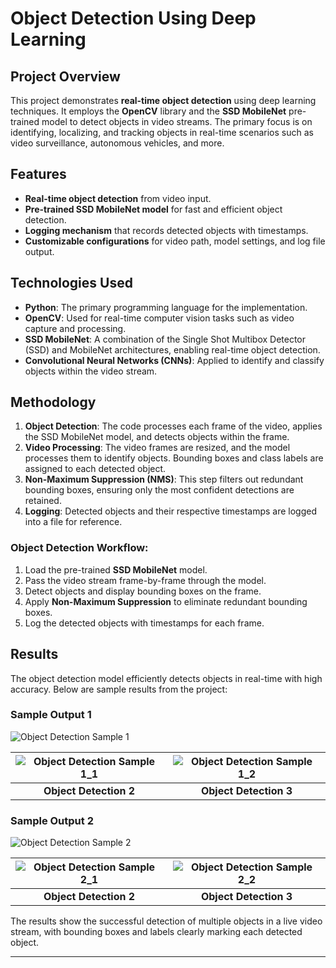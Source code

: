 # Object Detection Using Deep Learning

## Project Overview
This project demonstrates **real-time object detection** using deep learning techniques. It employs the **OpenCV** library and the **SSD MobileNet** pre-trained model to detect objects in video streams. The primary focus is on identifying, localizing, and tracking objects in real-time scenarios such as video surveillance, autonomous vehicles, and more.

## Features
- **Real-time object detection** from video input.
- **Pre-trained SSD MobileNet model** for fast and efficient object detection.
- **Logging mechanism** that records detected objects with timestamps.
- **Customizable configurations** for video path, model settings, and log file output.

## Technologies Used
- **Python**: The primary programming language for the implementation.
- **OpenCV**: Used for real-time computer vision tasks such as video capture and processing.
- **SSD MobileNet**: A combination of the Single Shot Multibox Detector (SSD) and MobileNet architectures, enabling real-time object detection.
- **Convolutional Neural Networks (CNNs)**: Applied to identify and classify objects within the video stream.

## Methodology
1. **Object Detection**: The code processes each frame of the video, applies the SSD MobileNet model, and detects objects within the frame.
2. **Video Processing**: The video frames are resized, and the model processes them to identify objects. Bounding boxes and class labels are assigned to each detected object.
3. **Non-Maximum Suppression (NMS)**: This step filters out redundant bounding boxes, ensuring only the most confident detections are retained.
4. **Logging**: Detected objects and their respective timestamps are logged into a file for reference.

### Object Detection Workflow:
1. Load the pre-trained **SSD MobileNet** model.
2. Pass the video stream frame-by-frame through the model.
3. Detect objects and display bounding boxes on the frame.
4. Apply **Non-Maximum Suppression** to eliminate redundant bounding boxes.
5. Log the detected objects with timestamps for each frame.

## Results
The object detection model efficiently detects objects in real-time with high accuracy. Below are sample results from the project:

### Sample Output 1

![Object Detection Sample 1](images/output1.png)

| ![Object Detection Sample 1_1](images/output2.png) | ![Object Detection Sample 1_2](images/output3.png) |
|:------------------------------------------------:|:------------------------------------------------:|
| **Object Detection 2**                           | **Object Detection 3**                           |


### Sample Output 2

![Object Detection Sample 2](images/output1.png)

| ![Object Detection Sample 2_1](images/output2.png) | ![Object Detection Sample 2_2](images/output3.png) |
|:------------------------------------------------:|:------------------------------------------------:|
| **Object Detection 2**                           | **Object Detection 3**                           |


The results show the successful detection of multiple objects in a live video stream, with bounding boxes and labels clearly marking each detected object.

---

